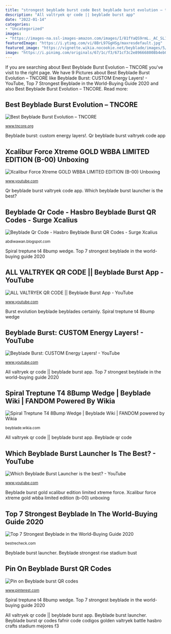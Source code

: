 ```yaml
---
title: "strongest beyblade burst code Best beyblade burst evolution – tncore"
description: "All valtryek qr code || beyblade burst app"
date: "2022-01-14"
categories:
- "Uncategorized"
images:
- "https://images-na.ssl-images-amazon.com/images/I/81fYaQS9rmL._AC_SL1500_.jpg"
featuredImage: "https://i.ytimg.com/vi/8BrL97GgHSg/maxresdefault.jpg"
featured_image: "https://vignette.wikia.nocookie.net/beyblade/images/5/57/ST_.8B.Wd.jpg/revision/latest?cb=20180115101326"
image: "https://i.pinimg.com/originals/67/1c/f3/671cf3c2e896668008b4eb0a86c85bda.jpg"
---
```


If you are searching about Best Beyblade Burst Evolution – TNCORE you've visit to the right page. We have 9 Pictures about Best Beyblade Burst Evolution – TNCORE like Beyblade Burst: CUSTOM Energy Layers! - YouTube, Top 7 Strongest Beyblade in the World-Buying Guide 2020 and also Best Beyblade Burst Evolution – TNCORE. Read more:

## Best Beyblade Burst Evolution – TNCORE

![Best Beyblade Burst Evolution – TNCORE](https://images-na.ssl-images-amazon.com/images/I/61qLhD5GZuL._SL1000_.jpg "Beyblade burst custom energy layers")

<small>www.tncore.org</small>

Beyblade burst: custom energy layers!. Qr beyblade burst valtryek code app

## Xcalibur Force Xtreme GOLD WBBA LIMITED EDITION (B-00) Unboxing

![Xcalibur Force Xtreme GOLD WBBA LIMITED EDITION (B-00) Unboxing](https://i.ytimg.com/vi/XjbtM4Rw1-M/maxresdefault.jpg "Beyblade burst custom energy layers")

<small>www.youtube.com</small>

Qr beyblade burst valtryek code app. Which beyblade burst launcher is the best?

## Beyblade Qr Code - Hasbro Beyblade Burst QR Codes - Surge Xcalius

![Beyblade Qr Code - Hasbro Beyblade Burst QR Codes - Surge Xcalius](https://i.ytimg.com/vi/mlsnAQHiC4c/hqdefault.jpg "Which beyblade burst launcher is the best?")

<small>abdiwawan.blogspot.com</small>

Spiral treptune t4 8bump wedge. Top 7 strongest beyblade in the world-buying guide 2020

## ALL VALTRYEK QR CODE || Beyblade Burst App - YouTube

![ALL VALTRYEK QR CODE || Beyblade Burst App - YouTube](https://i.ytimg.com/vi/8BrL97GgHSg/maxresdefault.jpg "Which beyblade burst launcher is the best?")

<small>www.youtube.com</small>

Burst evolution beyblade beyblades certainly. Spiral treptune t4 8bump wedge

## Beyblade Burst: CUSTOM Energy Layers! - YouTube

![Beyblade Burst: CUSTOM Energy Layers! - YouTube](https://i.ytimg.com/vi/jmLJPsc00_Q/maxresdefault.jpg "Pin on beyblade burst qr codes")

<small>www.youtube.com</small>

All valtryek qr code || beyblade burst app. Top 7 strongest beyblade in the world-buying guide 2020

## Spiral Treptune T4 8Bump Wedge | Beyblade Wiki | FANDOM Powered By Wikia

![Spiral Treptune T4 8Bump Wedge | Beyblade Wiki | FANDOM powered by Wikia](https://vignette.wikia.nocookie.net/beyblade/images/5/57/ST_.8B.Wd.jpg/revision/latest?cb=20180115101326 "Which beyblade burst launcher is the best?")

<small>beyblade.wikia.com</small>

All valtryek qr code || beyblade burst app. Beyblade qr code

## Which Beyblade Burst Launcher Is The Best? - YouTube

![Which Beyblade Burst Launcher is the best? - YouTube](https://i.ytimg.com/vi/iCx2_PUGIWw/maxresdefault.jpg "Beyblade scan beyblades valtryek xcalius")

<small>www.youtube.com</small>

Beyblade burst gold xcalibur edition limited xtreme force. Xcalibur force xtreme gold wbba limited edition (b-00) unboxing

## Top 7 Strongest Beyblade In The World-Buying Guide 2020

![Top 7 Strongest Beyblade in the World-Buying Guide 2020](https://images-na.ssl-images-amazon.com/images/I/81fYaQS9rmL._AC_SL1500_.jpg "Xcalibur force xtreme gold wbba limited edition (b-00) unboxing")

<small>bestrecheck.com</small>

Beyblade burst launcher. Beyblade strongest rise stadium bust

## Pin On Beyblade Burst QR Codes

![Pin on Beyblade burst QR codes](https://i.pinimg.com/originals/67/1c/f3/671cf3c2e896668008b4eb0a86c85bda.jpg "All valtryek qr code || beyblade burst app")

<small>www.pinterest.com</small>

Spiral treptune t4 8bump wedge. Top 7 strongest beyblade in the world-buying guide 2020

All valtryek qr code || beyblade burst app. Beyblade burst launcher. Beyblade burst qr codes fafnir code codigos golden valtryek battle hasbro crafts stadium mejores f3

